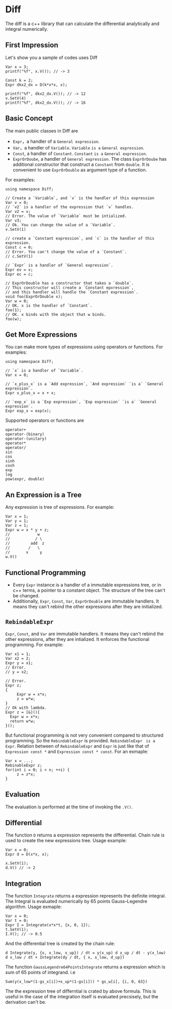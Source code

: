 # Diff

The diff is a c++ library that can calculate the differential analytically and integral numerically.

## First Impression
Let's show you a sample of codes uses Diff
```
Var x = 3;
printf("%f", x.V()); // -> 3

Const k = 2;
Expr dkx2_dx = D(k*x*x, x); 

printf("%f", dkx2_dx.V()); // -> 12
v.SetV(4)
printf("%f", dkx2_dx.V()); // -> 16
```

## Basic Concept

The main public classes in Diff are
* `Expr`，a handler of a `General expression`.
* `Var`，a handler of `Variable`. `Variable` `is a` `General expression`.
* `Const`, a handler of `Constant`. `Constant` `is a` `General expression`.
* `ExprOrDoube`, a handler of `General expression`. The class `ExprOrDoube` has additional constructor that construct a `Constant` from `double`. It is convenient to use `ExprOrDouble` as argument type of a function.

For examples:
```
using namespace Diff;

// Create a `Variable`, and `v` is the handler of this expression
Var v = 0;
// `v2` is a handler of the expression that `v` handles.
Var v2 = v;
// Error. The value of `Variable` must be intialized.
Var v3;
// Ok. You can change the value of a `Variable`.
v.SetV(1)

// create a `Constant expression`, and `c` is the handler of this expression.
Const c = 0;
// Error. You can't change the value of a `Constant`.
// c.SetV(1)

// `Expr` is a handler of `General expression`.
Expr ev = v;
Expr ec = c;

// ExprOrDouble has a constructor that takes a `double`.
// This constructor will create a `Constant epxression`,
// and this handler will handle the `Constant expression`.
void foo(ExprOrDouble x);
Var w = 0;
// OK. x is the handler of `Constant`.
foo(1);
// OK. x binds with the object that w binds.
foo(w);
```

## Get More Expressions

You can make more types of expressions using operators or functions. For examples: 
```
using namespace Diff;

// `x` is a handler of `Variable`.
Var x = 0;

// `x_plus_x` is a `Add expression`, `And expression` `is a` `General expression`.
Expr x_plus_x = x + x;

// `exp_x` is a `Exp expression`, `Exp expression` `is a` `General expression`.
Expr exp_x = exp(x);
```

Supported operators or functions are
```
operator+
operator-(binary)
operator-(unitary)
operator*
operator/
sin
cos
sinh
cosh
exp
log
pow(expr, double)
```
## An Expression is a Tree
Any expression is tree of expressions. For example:
```
Var x = 1;
Var y = 1;
Var z = 1;
Expr w = x * y + z;
//            w
//           / \
//         add  z
//        /   \
//       x     y
w.V()
```

## Functional Programming

* Every `Expr` instance is a handler of a immutable expressions tree, or in c++ terms, a pointer to a constant object. The structure of the tree can't be changed. 
* Additionally, `Expr`, `Const`, `Var`, `ExprOrDouble` are immutable handlers. It means they can't rebind the other expressions after they are initialized.


## `RebindableExpr`
`Expr`, `Const`, and `Var` are immutable handlers. It means they can't rebind the other expressions, after they are intialized. It enforces the functional programming. For example:
```
Var x1 = 1;
Var x2 = 2;
Expr y = x1;
// Error.
// y = x2;

// Error.
Expr z;
{
     Expr w = x*x;
     z = w*w;
}
// Ok with lambda.
Expr z = [&](){
  Expr w = x*x;
  return w*w;
}();
```
But functional programming is not very convenient compared to structured programming. So the `RebindableExpr` is provided. `RebindableExpr ` `is a` `Expr`. Relation between of `RebindableExpr` and `Expr` is just like that of `Expression const *` and `Expression const * const`. For an exmaple:
```
Var x = ...;
RebinableExpr z;
for(int i = 0; i < n; ++i) {
     z = z*x;
}
```
## Evaluation
The evaluation is performed at the time of invoking the `.V()`.

## Differential
The function `D` returns a expression represents the differential. Chain rule is used to create the new expressions tree. Usage example:
```
Var x = 0;
Expr d = D(x*x, x);

x.SetV(1);
d.V() // -> 2
```

## Integration
The function `Integrate` returns a expression represents the definite integral. The Integral is evaluated numerically by 65 points Gauss–Legendre algorithm. Usage exmaple:
```
Var x = 0;
Var t = 0;
Expr I = Integrate(x*x*t, {x, 0, 1});
t.SetV(1);
I.V(); // -> 0.5
```

And the differential tree is created by the chain rule:
```
d Integrate(y, {x, x_low, x_up}) / dt = y(x_up) d x_up / dt - y(x_low) d x_low / dt + Integrate(dy / dt, { x, x_low, d_up})
````

The function `GaussLegendre64PointsIntegrate` returns a expression which is sum of 65 points of integrand. i.e
```
Sum(y(x_low*(1-gs_x[i])+x_up*(1-gs[i])) * gs_w[i], {i, 0, 63})
```
The the expression tree of differntial is crated by above formula. This is useful in the case of the integration itself is evaluated precsisely, but the derivation can't be.


